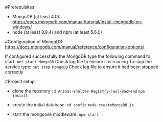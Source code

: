 #Prerequisites
- MongoDB (at least 4.0): https://docs.mongodb.com/manual/tutorial/install-mongodb-on-windows/
- node (at least 8.9.4) and npm (at least 5.6.0)

#Configuration of MongoDB:
https://docs.mongodb.com/manual/reference/configuration-options/

If configured successfully the MongoDB type the following command to start:
```net start MongoDB```
Check log file to ensure it is running
To stop the service type:
```net stop MongoDB```
Check log file to ensure it had been stopped correctly

#Project setup
- clone the repsitory
```cd Animal-Shelter-Registry-Tool-Backend```
```npm install```

- create the initial database:
```cd config```
```node createMongoDB.js```

- start the mongoose middleware:
```npm start```
